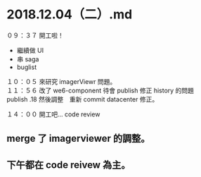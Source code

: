 # 2018.12.04（二）.md
０９：３７ 開工啦！  
 - 繼續做 UI
 - 串 saga
 - buglist

１０：０５ 來研究 imagerViewr 問題。  
１１：５６ 改了 we6-component 待會 publish 修正 history 的問題  
publish .18 然後調整　重新 commit datacenter 修正。  

１４：００ 開工吧... code review  
## merge 了 imagerviewer 的調整。
## 下午都在 code reivew 為主。
